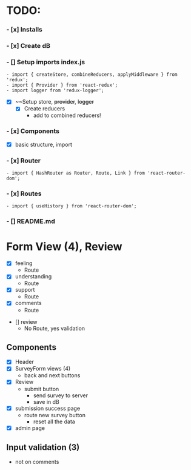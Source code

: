# TODO:

### - [x] Installs
### - [x] Create dB
### - [] Setup imports index.js
    - import { createStore, combineReducers, applyMiddleware } from 'redux';
    - import { Provider } from 'react-redux';
    - import logger from 'redux-logger';
- [x] ~~Setup store, ~~provider~~, ~~logger~~
    - [x] Create reducers
        - add to combined reducers!
### - [x] Components
- [x] basic structure, import
### - [x] Router
    - import { HashRouter as Router, Route, Link } from 'react-router-dom';
### - [x] Routes
    - import { useHistory } from 'react-router-dom';

### - [] README.md

# Form View (4), Review
- [x] feeling
    - Route
- [x] understanding
    - Route
- [x] support
    - Route
- [x] comments
    - Route 
- [] review
    - No Route, yes validation

## Components 
- [x] Header
- [x] SurveyForm views (4)
    - back and next buttons
- [x] Review
    - submit button  
        - send survey to server
        - save in dB 
- [x] submission success page
    - route new survey button
        - reset all the data
- [x] admin page

## Input validation (3)
 - not on comments



